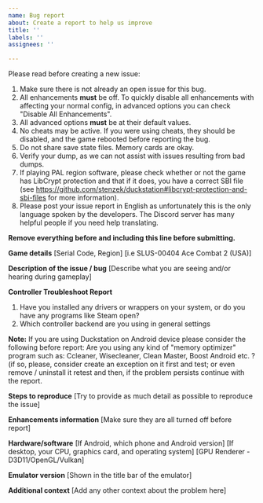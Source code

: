 ```yaml
---
name: Bug report
about: Create a report to help us improve
title: ''
labels: ''
assignees: ''

---
```


Please read before creating a new issue:

1. Make sure there is not already an open issue for this bug.
2. All enhancements **must** be off. To quickly disable all enhancements with affecting your normal config, in advanced options you can check "Disable All Enhancements".
3. All advanced options **must** be at their default values.
4. No cheats may be active. If you were using cheats, they should be disabled, and the game rebooted before reporting the bug.
5. Do not share save state files. Memory cards are okay.
6. Verify your dump, as we can not assist with issues resulting from bad dumps.
7. If playing PAL region software, please check whether or not the game has LibCrypt protection and that if it does, you have a correct SBI file (see https://github.com/stenzek/duckstation#libcrypt-protection-and-sbi-files for more information).
8. Please post your issue report in English as unfortunately this is the only language spoken by the developers. The Discord server has many helpful people if you need help translating.

**Remove everything before and including this line before submitting.**

**Game details**
[Serial Code, Region]
[i.e SLUS-00404 Ace Combat 2 (USA)]

**Description of the issue / bug**
[Describe what you are seeing and/or hearing during gameplay]

**Controller Troubleshoot Report**
1. Have you installed any drivers or wrappers on your system, or do you have any programs like Steam open?
2. Which controller backend are you using in general settings

**Note:**
If you are using Duckstation on Android device please consider the following before report:
Are you using any kind of "memory optimizer" program such as: Ccleaner, Wisecleaner, Clean Master, Boost Android etc. ?
(if so, please, consider create an exception on it first and test; or even remove / uninstall it retest and then, if the problem persists continue with the report.

**Steps to reproduce**
[Try to provide as much detail as possible to reproduce the issue]

**Enhancements information**
[Make sure they are all turned off before report]

**Hardware/software**
[If Android, which phone and Android version]
[If desktop, your CPU, graphics card, and operating system]
[GPU Renderer - D3D11/OpenGL/Vulkan]

**Emulator version**
[Shown in the title bar of the emulator]

**Additional context**
[Add any other context about the problem here]

